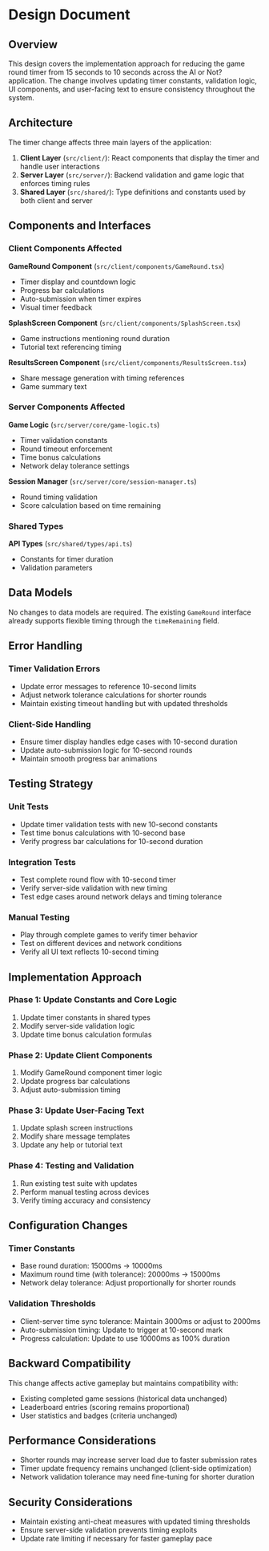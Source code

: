 # Design Document

## Overview

This design covers the implementation approach for reducing the game round timer from 15 seconds to 10 seconds across the AI or Not? application. The change involves updating timer constants, validation logic, UI components, and user-facing text to ensure consistency throughout the system.

## Architecture

The timer change affects three main layers of the application:

1. **Client Layer** (`src/client/`): React components that display the timer and handle user interactions
2. **Server Layer** (`src/server/`): Backend validation and game logic that enforces timing rules
3. **Shared Layer** (`src/shared/`): Type definitions and constants used by both client and server

## Components and Interfaces

### Client Components Affected

**GameRound Component** (`src/client/components/GameRound.tsx`)
- Timer display and countdown logic
- Progress bar calculations
- Auto-submission when timer expires
- Visual timer feedback

**SplashScreen Component** (`src/client/components/SplashScreen.tsx`)
- Game instructions mentioning round duration
- Tutorial text referencing timing

**ResultsScreen Component** (`src/client/components/ResultsScreen.tsx`)
- Share message generation with timing references
- Game summary text

### Server Components Affected

**Game Logic** (`src/server/core/game-logic.ts`)
- Timer validation constants
- Round timeout enforcement
- Time bonus calculations
- Network delay tolerance settings

**Session Manager** (`src/server/core/session-manager.ts`)
- Round timing validation
- Score calculation based on time remaining

### Shared Types

**API Types** (`src/shared/types/api.ts`)
- Constants for timer duration
- Validation parameters

## Data Models

No changes to data models are required. The existing `GameRound` interface already supports flexible timing through the `timeRemaining` field.

## Error Handling

### Timer Validation Errors
- Update error messages to reference 10-second limits
- Adjust network tolerance calculations for shorter rounds
- Maintain existing timeout handling but with updated thresholds

### Client-Side Handling
- Ensure timer display handles edge cases with 10-second duration
- Update auto-submission logic for 10-second rounds
- Maintain smooth progress bar animations

## Testing Strategy

### Unit Tests
- Update timer validation tests with new 10-second constants
- Test time bonus calculations with 10-second base
- Verify progress bar calculations for 10-second duration

### Integration Tests
- Test complete round flow with 10-second timer
- Verify server-side validation with new timing
- Test edge cases around network delays and timing tolerance

### Manual Testing
- Play through complete games to verify timer behavior
- Test on different devices and network conditions
- Verify all UI text reflects 10-second timing

## Implementation Approach

### Phase 1: Update Constants and Core Logic
1. Update timer constants in shared types
2. Modify server-side validation logic
3. Update time bonus calculation formulas

### Phase 2: Update Client Components
1. Modify GameRound component timer logic
2. Update progress bar calculations
3. Adjust auto-submission timing

### Phase 3: Update User-Facing Text
1. Update splash screen instructions
2. Modify share message templates
3. Update any help or tutorial text

### Phase 4: Testing and Validation
1. Run existing test suite with updates
2. Perform manual testing across devices
3. Verify timing accuracy and consistency

## Configuration Changes

### Timer Constants
- Base round duration: 15000ms → 10000ms
- Maximum round time (with tolerance): 20000ms → 15000ms
- Network delay tolerance: Adjust proportionally for shorter rounds

### Validation Thresholds
- Client-server time sync tolerance: Maintain 3000ms or adjust to 2000ms
- Auto-submission timing: Update to trigger at 10-second mark
- Progress calculation: Update to use 10000ms as 100% duration

## Backward Compatibility

This change affects active gameplay but maintains compatibility with:
- Existing completed game sessions (historical data unchanged)
- Leaderboard entries (scoring remains proportional)
- User statistics and badges (criteria unchanged)

## Performance Considerations

- Shorter rounds may increase server load due to faster submission rates
- Timer update frequency remains unchanged (client-side optimization)
- Network validation tolerance may need fine-tuning for shorter duration

## Security Considerations

- Maintain existing anti-cheat measures with updated timing thresholds
- Ensure server-side validation prevents timing exploits
- Update rate limiting if necessary for faster gameplay pace
